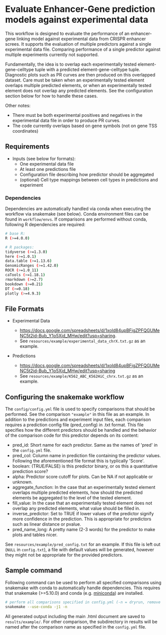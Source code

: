 # Evaluate Enhancer-Gene prediction models against experimental data

This workflow is designed to evaluate the performance of an enhancer-gene linking model against
experimental data from CRISPR enhancer screes. It supports the evaluation of multiple predictors
against a single experimental data file. Comparing performance of a single predictor against
multiple experiments currently not supported.

Fundamentally, the idea is to overlap each experimentally tested element-gene-celltype tuple with a
predicted element-gene-celltype tuple. Diagnostic plots such as PR curves are then produced on this
overlapped dataset. Care must be taken when an experimentally tested element overlaps multiple
predicted elements, or when an experimentally tested element does not overlap any predicted
elements. See the configuration section below for how to handle these cases. 

Other notes:

 * There must be both experimental positives and negatives in the experimental data file in order to
 produce PR curves.
 * The code currently overlaps based on gene symbols (not on gene TSS coordinates)

## Requirements
 * Inputs (see below for formats):
 	* One experimental data file 
 	* At least one predictions file
 	* Configuration file describing how predictor should be aggregated
 	* (optional) Cell type mappings between cell types in predictions and experiment
 	
### Dependencies
Dependencies are automatically handled via conda when executing the workflow via snakemake (see
below). Conda environment files can be found in `workflow/envs`. If comparisons are performed
without conda, following R dependencies are required:

```sh
# base R:
R (>=4.0.0)

# R packages:
tidyverse (>=1.3.0)
here (>=1.0.1)
data.table (>=1.13.6)
GenomicRanges (>=1.42.0)
ROCR (>=1.0_11)
caTools (>=1.18.1)
rmarkdown (>=2.7)
bookdown (>=0.21)
DT (>=0.18)
plotly (>=4.9.3)
```

## File Formats

* Experimental Data
  * <https://docs.google.com/spreadsheets/d/1xold84upBFigZPFQGUMeNC5t2id-Bub_Y1o5Xid_MHw/edit?usp=sharing>. 
  * See `resources/example/experimental_data_chrX.txt.gz` as an example.

* Predictions
  * <https://docs.google.com/spreadsheets/d/1xold84upBFigZPFQGUMeNC5t2id-Bub_Y1o5Xid_MHw/edit?usp=sharing>
  * See `resources/example/K562_ABC_K562HiC_chrx.txt.gz` as an example. 

## Configuring the snakemake workflow
The `config/config.yml` file is used to specify comparisons that should be performed. See the
comparison `"example"` in this file as an example. In addition to the predictions and experiment
input files, each comparison requires a prediction config file (pred_config) in .txt format. This
file specifies how the different predictors should be handled and the behavior of the comparison
code for this predictor depends on its content:

 * pred_id: Short name for each predictor. Same as the names of 'pred' in the `config.yml` file.
 * pred_col: Column name in prediction file containing the predictor values. Following the
 aforementioned file format this is typlically 'Score'.
 * boolean: (TRUE/FALSE) is this predictor binary, or os this a quantitative prediction score?
 * alpha: Predictor score cutoff for plots. Can be NA if not applicable or unknown.
 * aggregate_function: In the case that an experimentally tested element overlaps multiple predicted
 elements, how should the predicted elements be aggregated to the level of the tested element. 
 * fill_value: In the case that an experimentally tested element does not overlap any predicted
 elements, what value should be filled in.
 * inverse_predictor: Set to TRUE if lower values of the predictor signify more confidence in the
 prediction. This is appropriate for predictors such as linear distance or pvalue.
 * pred_name_long: A pretty name (2-3 words) for the predictor to make plots and tables nicer.
 
See `resources/example/pred_config.txt` for an example. If this file is left out (`NULL` in 
`config.txt`), a file with default values will be generated, however they might not be appropriate
for the provided predictors.

## Sample command
Following command can be used to perform all specified comparisons using snakemake with conda to
automatically handle dependencies. This requires that snakemake (>=5.10.0) and conda
(e.g. [miniconda](https://docs.conda.io/en/latest/miniconda.html)) are installed.

```sh
# perform all comparisons specified in config.yml (-n = dryrun, remove for execution)
snakemake --use-conda -j1 -n
```

All generated output including the main .html document are saved to `results/example/`. For other 
comparison, the subdirectory in results will be named after the comparison name as specified in the
`config.yml` file.
